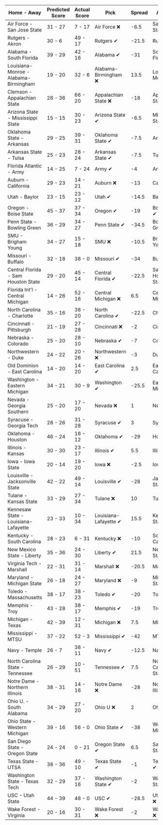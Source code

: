 Home - Away | Predicted Score | Actual Score | Pick | Spread | ATS Pick | O/U | O/U Pick
--- | --- | --- | --- | --- | --- | --- | ---
Air Force - San Jose State | 31 - 27 | 7 - 17 | Air Force ❌ | -6.5 | San Jose State ✔ | 46 | Over ❌
Rutgers - Akron | 30 - 6 | 49 - 17 | Rutgers ✔ | -21.5 | Rutgers ✔ | 39 | Under ❌
Alabama - South Florida | 39 - 29 | 42 - 16 | Alabama ✔ | -31 | South Florida ✔ | 63.5 | Over ❌
Louisiana-Monroe - Alabama-Birmingham | 19 - 20 | 32 - 6 | Alabama-Birmingham ❌ | 13.5 | Louisiana-Monroe ✔ | 53.5 | Under ✔
Clemson - Appalachian State | 28 - 36 | 66 - 20 | Appalachian State ❌ | -18 | Appalachian State ❌ | 54 | Over ✔
Arizona State - Mississippi State | 15 - 15 | 30 - 23 | Arizona State ✔ | -6.5 | Mississippi State ❌ | 59.5 | Under ✔
Oklahoma State - Arkansas | 29 - 25 | 39 - 31 | Oklahoma State ✔ | -7.5 | Arkansas ❌ | 63 | Under ❌
Arkansas State - Tulsa | 25 - 23 | 28 - 24 | Arkansas State ✔ | -7.5 | Tulsa ✔ | 65 | Under ✔
Florida Atlantic - Army | 14 - 25 | 7 - 24 | Army ✔ | -4 | Army ✔ | 43 | Under ✔
Auburn - California | 29 - 23 | 14 - 21 | Auburn ❌ | -13 | California ✔ | 53.5 | Under ✔
Utah - Baylor | 23 - 15 | 23 - 12 | Utah ✔ | -14.5 | Baylor ✔ | 54.5 | Under ✔
Oregon - Boise State | 45 - 37 | 37 - 34 | Oregon ✔ | -19 | Boise State ✔ | 61 | Over ✔
Penn State - Bowling Green | 36 - 29 | 34 - 27 | Penn State ✔ | -34.5 | Bowling Green ✔ | 49 | Over ✔
SMU - Brigham Young | 34 - 27 | 15 - 18 | SMU ❌ | -10.5 | Brigham Young ✔ | 56 | Over ❌
Missouri - Buffalo | 32 - 18 | 38 - 0 | Missouri ✔ | -34 | Buffalo ❌ | 51 | Under ✔
Central Florida - Sam Houston State | 29 - 20 | 45 - 14 | Central Florida ✔ | -22.5 | Sam Houston State ❌ | 58 | Under ❌
Florida Int'l - Central Michigan | 14 - 26 | 52 - 16 | Central Michigan ❌ | 6.5 | Central Michigan ❌ | 51.5 | Under ❌
North Carolina - Charlotte | 35 - 16 | 38 - 20 | North Carolina ✔ | -22.5 | Charlotte ✔ | 47 | Over ✔
Cincinnati - Pittsburgh | 21 - 19 | 27 - 28 | Cincinnati ❌ | -2 | Cincinnati ❌ | 62.5 | Under ✔
Nebraska - Colorado | 25 - 20 | 28 - 10 | Nebraska ✔ | -7 | Colorado ❌ | 59 | Under ✔
Northwestern - Duke | 24 - 22 | 20 - 26 | Northwestern ❌ | -3 | Duke ✔ | 36.5 | Over ✔
Old Dominion - East Carolina | 14 - 20 | 14 - 20 | East Carolina ✔ | 2.5 | East Carolina ✔ | 55.5 | Under ✔
Washington - Eastern Michigan | 34 - 21 | 30 - 9 | Washington ✔ | -25.5 | Eastern Michigan ✔ | 47.5 | Over ❌
Nevada - Georgia Southern | 25 - 20 | 17 - 20 | Nevada ❌ | 1 | Nevada ❌ | 58 | Under ✔
Syracuse - Georgia Tech | 28 - 26 | 31 - 28 | Syracuse ✔ | 3 | Syracuse ❌ | 62 | Under ✔
Oklahoma - Houston | 46 - 24 | 16 - 12 | Oklahoma ✔ | -29 | Houston ✔ | 49 | Over ❌
Illinois - Kansas | 30 - 30 | 23 - 17 | Illinois ✔ | 5.5 | Illinois ✔ | 55.5 | Over ❌
Iowa - Iowa State | 20 - 14 | 19 - 20 | Iowa ❌ | -2.5 | Iowa ❌ | 35.5 | Under ❌
Louisville - Jacksonville State | 42 - 22 | 49 - 14 | Louisville ✔ | -28 | Jacksonville State ❌ | 58 | Over ✔
Tulane - Kansas State | 33 - 29 | 27 - 34 | Tulane ❌ | 10 | Tulane ❌ | 48.5 | Over ✔
Kennesaw State - Louisiana-Lafayette | 23 - 33 | 10 - 34 | Louisiana-Lafayette ✔ | 15.5 | Kennesaw State ❌ | 47.5 | Over ❌
Kentucky - South Carolina | 28 - 23 | 6 - 31 | Kentucky ❌ | -10 | South Carolina ✔ | 43 | Over ❌
New Mexico State - Liberty | 35 - 36 | 24 - 30 | Liberty ✔ | 21.5 | New Mexico State ❌ | 56.5 | Over ❌
Virginia Tech - Marshall | 22 - 31 | 31 - 14 | Marshall ❌ | -20.5 | Marshall ✔ | 52 | Over ❌
Maryland - Michigan State | 26 - 18 | 24 - 27 | Maryland ❌ | -9 | Michigan State ✔ | 43.5 | Over ✔
Toledo - Massachusetts | 38 - 17 | 38 - 23 | Toledo ✔ | -20 | Toledo ❌ | 51 | Over ✔
Memphis - Troy | 43 - 28 | 38 - 17 | Memphis ✔ | -19 | Troy ❌ | 57.5 | Over ❌
Michigan - Texas | 42 - 39 | 12 - 31 | Michigan ❌ | 7.5 | Michigan ❌ | 42.5 | Over ✔
Mississippi - MTSU | 37 - 22 | 52 - 3 | Mississippi ✔ | -42 | MTSU ❌ | 63.5 | Under ✔
Navy - Temple | 26 - 7 | 38 - 11 | Navy ✔ | -12.5 | Navy ✔ | 42 | Under ❌
North Carolina State - Tennessee | 26 - 29 | 10 - 51 | Tennessee ✔ | 7.5 | North Carolina State ❌ | 61 | Under ❌
Notre Dame - Northern Illinois | 38 - 31 | 14 - 16 | Notre Dame ❌ | -28 | Northern Illinois ✔ | 44.5 | Over ❌
Ohio U. - South Alabama | 34 - 29 | 27 - 20 | Ohio U ❌ | 2 | Ohio U. ✔ | 56.5 | Over ❌
Ohio State - Western Michigan | 39 - 16 | 56 - 0 | Ohio State ✔ | -38 | Western Michigan ❌ | 54 | Over ✔
San Diego State - Oregon State | 24 - 24 | 0 - 21 | Oregon State ✔ | 6.5 | San Diego State ❌ | 55.5 | Under ✔
Texas State - UTSA | 38 - 36 | 49 - 10 | Texas State ✔ | -1 | Texas State ✔ | 63.5 | Over ❌
Washington State - Texas Tech | 32 - 29 | 37 - 16 | Washington State ✔ | -2 | Washington State ✔ | 65.5 | Under ✔
USC - Utah State | 44 - 39 | 48 - 0 | USC ✔ | -28.5 | Utah State ❌ | 64 | Over ❌
Wake Forest - Virginia | 20 - 16 | 30 - 31 | Wake Forest ❌ | -2 | Wake Forest ❌ | 57 | Under ❌
